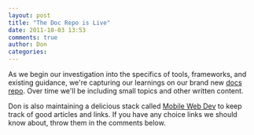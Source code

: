 ```yaml
---
layout: post
title: "The Doc Repo is Live"
date: 2011-10-03 13:53
comments: true
author: Don
categories: 
---
```

As we begin our investigation into the specifics of tools, frameworks, and existing guidance, we're capturing our learnings on our brand new [docs repo](http://github.com/liike/docs). Over time we'll be including small topics and other written content. 

Don is also maintaining a delicious stack called [Mobile Web Dev](http://delicious.com/stacks/view/Cz4m7h) to keep track of good articles and links. If you have any choice links we should know about, throw them in the comments below. 

